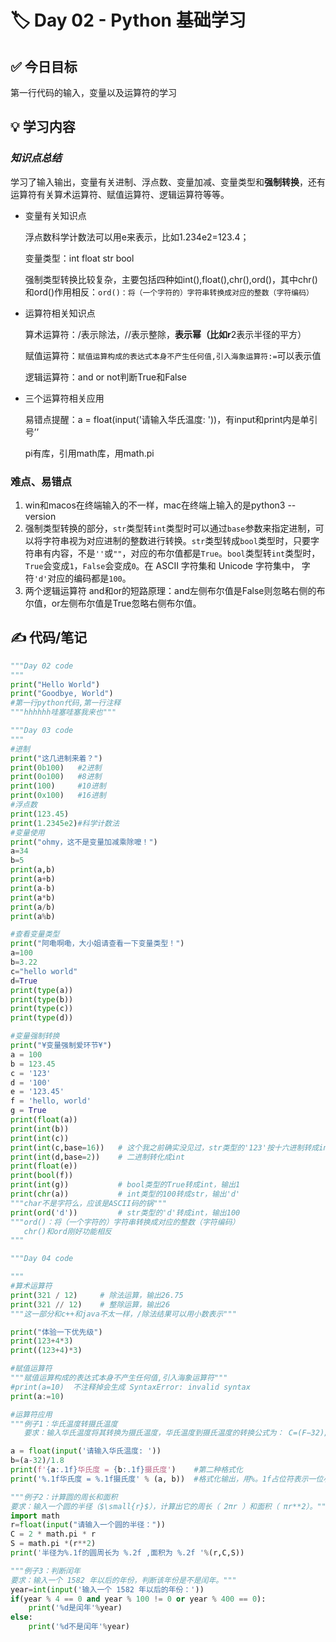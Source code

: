 # 🏷 Day 02 - Python 基础学习

## ✅ 今日目标

第一行代码的输入，变量以及运算符的学习

## 💡 学习内容

### ***知识点总结***

学习了输入输出，变量有关进制、浮点数、变量加减、变量类型和**强制转换**，还有运算符有关算术运算符、赋值运算符、逻辑运算符等等。

- 变量有关知识点
    
    浮点数科学计数法可以用e来表示，比如1.234e2=123.4；
    
    变量类型：int float str bool
    
    强制类型转换比较复杂，主要包括四种如int(),float(),chr(),ord()，其中chr()和ord()作用相反：`ord()：将（一个字符的）字符串转换成对应的整数（字符编码）`
    
- 运算符相关知识点
    
    算术运算符：/表示除法，//表示整除，**表示幂（比如r**2表示半径的平方）
    
    赋值运算符：`赋值运算构成的表达式本身不产生任何值,引入海象运算符:=`可以表示值
    
    逻辑运算符：and or not判断True和False
    
- 三个运算符相关应用
    
    易错点提醒：a = float(input('请输入华氏温度: '))，有input和print内是单引号’’
    
    pi有库，引用math库，用math.pi
    

### 难点、易错点

1. win和macos在终端输入的不一样，mac在终端上输入的是python3 --version
2. 强制类型转换的部分，`str`类型转`int`类型时可以通过`base`参数来指定进制，可以将字符串视为对应进制的整数进行转换。`str`类型转成`bool`类型时，只要字符串有内容，不是`''`或`""`，对应的布尔值都是`True`。`bool`类型转`int`类型时，`True`会变成`1`，`False`会变成`0`。在 ASCII 字符集和 Unicode 字符集中， 字符`'d'`对应的编码都是`100`。
3. 两个逻辑运算符 and和or的短路原理：and左侧布尔值是False则忽略右侧的布尔值，or左侧布尔值是True忽略右侧布尔值。

## ✍️ 代码/笔记

```python
"""Day 02 code
"""
print("Hello World")
print("Goodbye, World")
#第一行python代码,第一行注释
"""hhhhhh哇塞哇塞我来也"""

"""Day 03 code
"""
#进制
print("这几进制来着？")
print(0b100)   #2进制
print(0o100)   #8进制
print(100)     #10进制
print(0x100)   #16进制
#浮点数
print(123.45)
print(1.2345e2)#科学计数法
#变量使用
print("ohmy，这不是变量加减乘除嚒！")
a=34
b=5
print(a,b)
print(a+b)
print(a-b)
print(a*b)
print(a/b)
print(a%b)

#查看变量类型
print("阿嘞啊嘞，大小姐请查看一下变量类型！")
a=100
b=3.22
c="hello world"
d=True
print(type(a))
print(type(b))
print(type(c))
print(type(d))

#变量强制转换
print("¥变量强制爱环节¥")
a = 100
b = 123.45
c = '123'
d = '100'
e = '123.45'
f = 'hello, world'
g = True
print(float(a))
print(int(b))
print(int(c))
print(int(c,base=16))   # 这个我之前确实没见过，str类型的'123'按十六进制转成int，输出291
print(int(d,base=2))    # 二进制转化成int
print(float(e))
print(bool(f))
print(int(g))           # bool类型的True转成int，输出1
print(chr(a))           # int类型的100转成str，输出'd'
"""char不是字符么，应该是ASCII码的锅"""
print(ord('d'))         # str类型的'd'转成int，输出100
"""ord()：将（一个字符的）字符串转换成对应的整数（字符编码）
   chr()和ord刚好功能相反
"""

"""Day 04 code

"""
#算术运算符
print(321 / 12)     # 除法运算，输出26.75
print(321 // 12)    # 整除运算，输出26
"""这一部分和c++和java不太一样，/除法结果可以用小数表示"""

print("体验一下优先级")
print(123+4*3)
print((123+4)*3)

#赋值运算符
"""赋值运算构成的表达式本身不产生任何值,引入海象运算符"""
#print(a=10)  不注释掉会生成 SyntaxError: invalid syntax
print(a:=10)

#运算符应用
"""例子1：华氏温度转摄氏温度
   要求：输入华氏温度将其转换为摄氏温度，华氏温度到摄氏温度的转换公式为： C=(F−32)/1.8。"""

a = float(input('请输入华氏温度: '))
b=(a-32)/1.8
print(f'{a:.1f}华氏度 = {b:.1f}摄氏度')    #第二种格式化
print('%.1f华氏度 = %.1f摄氏度' % (a, b))  #格式化输出，用%。1f占位符表示一位小数输出

"""例子2：计算圆的周长和面积
要求：输入一个圆的半径（$\small{r}$），计算出它的周长（ 2πr ）和面积（ πr**2）。"""
import math
r=float(input("请输入一个圆的半径："))
C = 2 * math.pi * r
S = math.pi *(r**2)
print('半径为%.1f的圆周长为 %.2f ,面积为 %.2f '%(r,C,S))

"""例子3：判断闰年
要求：输入一个 1582 年以后的年份，判断该年份是不是闰年。"""
year=int(input('输入一个 1582 年以后的年份：'))
if(year % 4 == 0 and year % 100 != 0 or year % 400 == 0):
    print('%d是闰年'%year)
else:
    print('%d不是闰年'%year)

```